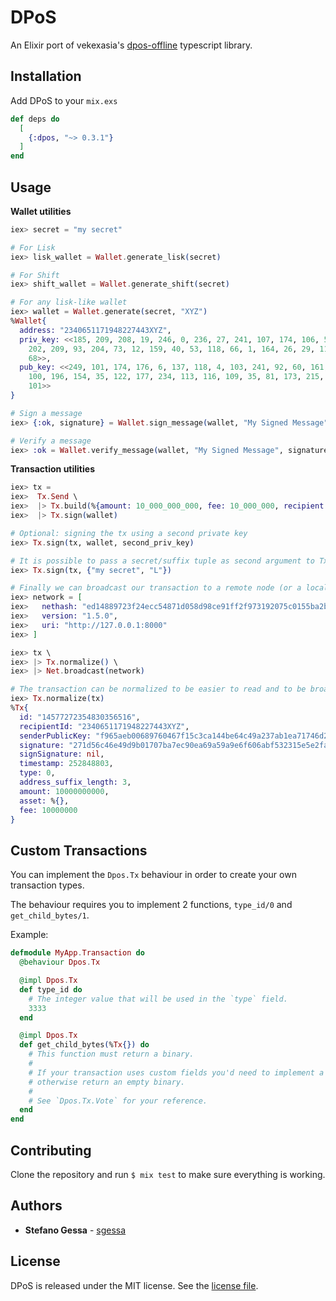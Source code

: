 # DPoS

An Elixir port of vekexasia's [dpos-offline](https://www.npmjs.com/package/dpos-offline) typescript library.

## Installation

Add DPoS to your `mix.exs`

```elixir
def deps do
  [
    {:dpos, "~> 0.3.1"}
  ]
end
```

## Usage

**Wallet utilities**

```elixir
iex> secret = "my secret"

# For Lisk
iex> lisk_wallet = Wallet.generate_lisk(secret)

# For Shift
iex> shift_wallet = Wallet.generate_shift(secret)

# For any lisk-like wallet
iex> wallet = Wallet.generate(secret, "XYZ")
%Wallet{
  address: "2340651171948227443XYZ",
  priv_key: <<185, 209, 208, 19, 246, 0, 236, 27, 241, 107, 174, 106, 54, 52,
    202, 209, 93, 204, 73, 12, 159, 40, 53, 118, 66, 1, 164, 26, 29, 112, 222,
    68>>,
  pub_key: <<249, 101, 174, 176, 6, 137, 118, 4, 103, 241, 92, 60, 161, 68, 190,
    100, 196, 154, 35, 122, 177, 234, 113, 116, 109, 35, 81, 173, 215, 138, 11,
    101>>
}

# Sign a message
iex> {:ok, signature} = Wallet.sign_message(wallet, "My Signed Message")

# Verify a message
iex> :ok = Wallet.verify_message(wallet, "My Signed Message", signature)
```

**Transaction utilities**

```elixir
iex> tx =
iex>  Tx.Send \
iex>  |> Tx.build(%{amount: 10_000_000_000, fee: 10_000_000, recipient: "2340651171948227443XYZ"}) \
iex>  |> Tx.sign(wallet)

# Optional: signing the tx using a second private key
iex> Tx.sign(tx, wallet, second_priv_key)

# It is possible to pass a secret/suffix tuple as second argument to Tx.sign/3:
iex> Tx.sign(tx, {"my secret", "L"})

# Finally we can broadcast our transaction to a remote node (or a local node)
iex> network = [
iex>   nethash: "ed14889723f24ecc54871d058d98ce91ff2f973192075c0155ba2b7b70ad2511",
iex>   version: "1.5.0",
iex>   uri: "http://127.0.0.1:8000"
iex> ]

iex> tx \
iex> |> Tx.normalize() \
iex> |> Net.broadcast(network)

# The transaction can be normalized to be easier to read and to be broadcasted to a remote node
iex> Tx.normalize(tx)
%Tx{
  id: "14577272354830356516",
  recipientId: "2340651171948227443XYZ",
  senderPublicKey: "f965aeb00689760467f15c3ca144be64c49a237ab1ea71746d2351add78a0b65",
  signature: "271d56c46e49d9b01707ba7ec90ea69a59a9e6f606abf532315e5e2fa327b465e9d9f4ef6c37d11ca84aec61f8b138881b9afa92ba39123dc6622057ea53f50f",
  signSignature: nil,
  timestamp: 252848803,
  type: 0,
  address_suffix_length: 3,
  amount: 10000000000,
  asset: %{},
  fee: 10000000
}
```

## Custom Transactions

You can implement the `Dpos.Tx` behaviour in order to create your own transaction types.

The behaviour requires you to implement 2 functions, `type_id/0` and `get_child_bytes/1`.

Example:

```elixir
defmodule MyApp.Transaction do
  @behaviour Dpos.Tx

  @impl Dpos.Tx
  def type_id do
    # The integer value that will be used in the `type` field.
    3333
  end

  @impl Dpos.Tx
  def get_child_bytes(%Tx{}) do
    # This function must return a binary.
    #
    # If your transaction uses custom fields you'd need to implement a logic to compute these fields,
    # otherwise return an empty binary.
    #
    # See `Dpos.Tx.Vote` for your reference.
  end
end

```

## Contributing

Clone the repository and run `$ mix test` to make sure everything is working.

## Authors

* **Stefano Gessa** - [sgessa](https://github.com/sgessa)

## License

DPoS is released under the MIT license. See the [license file](LICENSE.txt).
